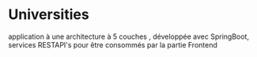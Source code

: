 # Universities
 application à une architecture à 5 couches , développée avec SpringBoot, services RESTAPI's pour être consommés par la partie Frontend
